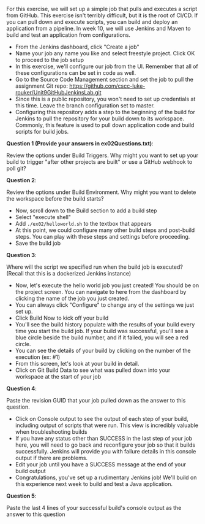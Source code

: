 For this exercise, we will set up a simple job that pulls and executes a script from GitHub.  This exercise isn't terribly difficult, but it is the root of CI/CD.  If you can pull down and execute scripts, you can build and deploy an application from a pipeline.  In week 10, we will use Jenkins and Maven to build and test an application from configurations.

* From the Jenkins dashboard, click "Create a job"
* Name your job any name you like and select freestyle project.  Click OK to proceed to the job setup
* In this exercise, we'll configure our job from the UI.  Remember that all of these configurations can be set in code as well.
* Go to the Source Code Management section and set the job to pull the assignment Git repo:  https://github.com/cscc-luke-rouker/Unit9GitHubJenkinsLab.git
* Since this is a public repository, you won't need to set up credentials at this time.  Leave the branch configuration set to master.
* Configuring this repository adds a step to the beginning of the build for Jenkins to pull the repository for your build down to its workspace.  Commonly, this feature is used to pull down application code and build scripts for build jobs.

**Question 1 (Provide your answers in ex02Questions.txt)**:

Review the options under Build Triggers.  Why might you want to set up your build to trigger "after other projects are built" or use a GitHub webhook to poll git?

**Question 2**:

Review the options under Build Environment.  Why might you want to delete the workspace before the build starts?  

* Now, scroll down to the Build section to add a build step
* Select "execute shell" 
* Add `./ex02/helloworld.sh` to the textbox that appears
* At this point, we could configure many other build steps and post-build steps.  You can play with these steps and settings before proceeding.
* Save the build job

**Question 3**:

Where will the script we specified run when the build job is executed?  (Recall that this is a dockerized Jenkins instance)

* Now, let's execute the hello world job you just created!  You should be on the project screen.  You can navigate to here from the dashboard by clicking the name of the job you just created.
* You can always click "Configure" to change any of the settings we just set up.
* Click Build Now to kick off your build
* You'll see the build history populate with the results of your build every time you start the build job.  If your build was successful, you'll see a blue circle beside the build number, and if it failed, you will see a red circle. 
* You can see the details of your build by clicking on the number of the execution (ex: #1)
* From this screen, let's look at your build in detail.
* Click on Git Build Data to see what was pulled down into your workspace at the start of your job

**Question 4**:

Paste the revision GUID that your job pulled down as the answer to this question.

* Click on Console output to see the output of each step of your build, including output of scripts that were run.  This view is incredibly valuable when troubleshooting builds
* If you have any status other than SUCCESS in the last step of your job here, you will need to go back and reconfigure your job so that it builds successfully.  Jenkins will provide you with failure details in this console output if there are problems.
* Edit your job until you have a SUCCESS message at the end of your build output
* Congratulations, you've set up a rudimentary Jenkins job!  We'll build on this experience next week to build and test a Java application.

**Question 5**:

Paste the last 4 lines of your successful build's console output as the answer to this question


